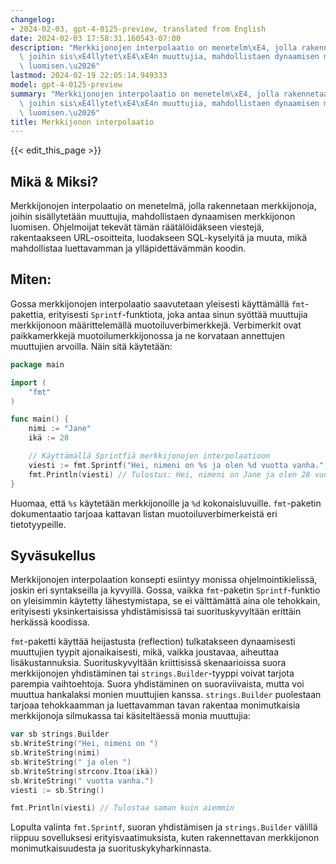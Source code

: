 ```yaml
---
changelog:
- 2024-02-03, gpt-4-0125-preview, translated from English
date: 2024-02-03 17:58:31.160543-07:00
description: "Merkkijonojen interpolaatio on menetelm\xE4, jolla rakennetaan merkkijonoja,\
  \ joihin sis\xE4llytet\xE4\xE4n muuttujia, mahdollistaen dynaamisen merkkijonon\
  \ luomisen.\u2026"
lastmod: 2024-02-19 22:05:14.949333
model: gpt-4-0125-preview
summary: "Merkkijonojen interpolaatio on menetelm\xE4, jolla rakennetaan merkkijonoja,\
  \ joihin sis\xE4llytet\xE4\xE4n muuttujia, mahdollistaen dynaamisen merkkijonon\
  \ luomisen.\u2026"
title: Merkkijonon interpolaatio
---
```


{{< edit_this_page >}}

## Mikä & Miksi?

Merkkijonojen interpolaatio on menetelmä, jolla rakennetaan merkkijonoja, joihin sisällytetään muuttujia, mahdollistaen dynaamisen merkkijonon luomisen. Ohjelmoijat tekevät tämän räätälöidäkseen viestejä, rakentaakseen URL-osoitteita, luodakseen SQL-kyselyitä ja muuta, mikä mahdollistaa luettavamman ja ylläpidettävämmän koodin.

## Miten:

Gossa merkkijonojen interpolaatio saavutetaan yleisesti käyttämällä `fmt`-pakettia, erityisesti `Sprintf`-funktiota, joka antaa sinun syöttää muuttujia merkkijonoon määrittelemällä muotoiluverbimerkkejä. Verbimerkit ovat paikkamerkkejä muotoilumerkkijonossa ja ne korvataan annettujen muuttujien arvoilla. Näin sitä käytetään:

```go
package main

import (
    "fmt"
)

func main() {
    nimi := "Jane"
    ikä := 28

    // Käyttämällä Sprintfiä merkkijonojen interpolaatioon
    viesti := fmt.Sprintf("Hei, nimeni on %s ja olen %d vuotta vanha.", nimi, ikä)
    fmt.Println(viesti) // Tulostus: Hei, nimeni on Jane ja olen 28 vuotta vanha.
}
```

Huomaa, että `%s` käytetään merkkijonoille ja `%d` kokonaisluvuille. `fmt`-paketin dokumentaatio tarjoaa kattavan listan muotoiluverbimerkeistä eri tietotyypeille.

## Syväsukellus

Merkkijonojen interpolaation konsepti esiintyy monissa ohjelmointikielissä, joskin eri syntakseilla ja kyvyillä. Gossa, vaikka `fmt`-paketin `Sprintf`-funktio on yleisimmin käytetty lähestymistapa, se ei välttämättä aina ole tehokkain, erityisesti yksinkertaisissa yhdistämisissä tai suorituskyvyltään erittäin herkässä koodissa.

`fmt`-paketti käyttää heijastusta (reflection) tulkatakseen dynaamisesti muuttujien tyypit ajonaikaisesti, mikä, vaikka joustavaa, aiheuttaa lisäkustannuksia. Suorituskyvyltään kriittisissä skenaarioissa suora merkkijonojen yhdistäminen tai `strings.Builder`-tyyppi voivat tarjota parempia vaihtoehtoja. Suora yhdistäminen on suoraviivaista, mutta voi muuttua hankalaksi monien muuttujien kanssa. `strings.Builder` puolestaan tarjoaa tehokkaamman ja luettavamman tavan rakentaa monimutkaisia merkkijonoja silmukassa tai käsiteltäessä monia muuttujia:

```go
var sb strings.Builder
sb.WriteString("Hei, nimeni on ")
sb.WriteString(nimi)
sb.WriteString(" ja olen ")
sb.WriteString(strconv.Itoa(ikä))
sb.WriteString(" vuotta vanha.")
viesti := sb.String()

fmt.Println(viesti) // Tulostaa saman kuin aiemmin
```

Lopulta valinta `fmt.Sprintf`, suoran yhdistämisen ja `strings.Builder` välillä riippuu sovelluksesi erityisvaatimuksista, kuten rakennettavan merkkijonon monimutkaisuudesta ja suorituskykyharkinnasta.
